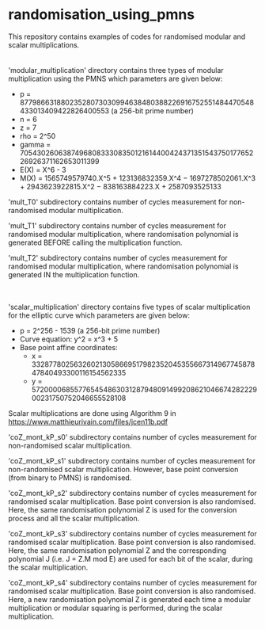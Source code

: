 # randomisation_using_pmns
This repository contains examples of codes for randomised modular and scalar multiplications.
<br />
<br />
<br />
'modular_multiplication' directory contains three types of modular multiplication using the PMNS which parameters are given below:
 - p = 87798663188023528073030994638480388226916752551484470548433013409422826400553 (a 256-bit prime number)
 - n = 6
 - z = 7
 - rho = 2^50
 - gamma = 70543026063874968083330835012161440042437135154375017765226926371162653011399
 - E(X) = X^6 - 3 
 - M(X) = 1565749579740.X^5 + 123136832359.X^4 − 1697278502061.X^3 + 2943623922815.X^2 − 838163884223.X + 2587093525133
 
'mult_T0' subdirectory contains number of cycles measurement for non-randomised modular multiplication.
 
'mult_T1' subdirectory contains number of cycles measurement for randomised modular multiplication, where randomisation polynomial is generated BEFORE calling the multiplication function.
 
'mult_T2' subdirectory contains number of cycles measurement for randomised modular multiplication, where randomisation polynomial is generated IN the multiplication function.
<br />
<br />
<br />

'scalar_multiplication' directory contains five types of scalar multiplication for the elliptic curve which parameters are given below:
  - p = 2^256 - 1539 (a 256-bit prime number)
  - Curve equation: y^2 = x^3 + 5
  - Base point affine coordinates:
      - x = 33287780256326021305866951798235204535566731496774587847840493300116154562335
      - y = 57200006855776545486303128794809149920862104667428222900231750752046655528108
 
Scalar multiplications are done using Algorithm 9 in https://www.matthieurivain.com/files/jcen11b.pdf 

'coZ_mont_kP_s0' subdirectory contains number of cycles measurement for non-randomised scalar multiplication.

'coZ_mont_kP_s1' subdirectory contains number of cycles measurement for non-randomised scalar multiplication. However, base point conversion (from binary to PMNS) is randomised.

'coZ_mont_kP_s2' subdirectory contains number of cycles measurement for randomised scalar multiplication. Base point conversion is also randomised.
Here, the same randomisation polynomial Z is used for the conversion process and all the scalar multiplication.

'coZ_mont_kP_s3' subdirectory contains number of cycles measurement for randomised scalar multiplication. Base point conversion is also randomised.
Here, the same randomisation polynomial Z and the corresponding polynomial J (i.e. J = Z.M mod E) are used for each bit of the scalar, during the scalar multiplication.

'coZ_mont_kP_s4' subdirectory contains number of cycles measurement for randomised scalar multiplication. Base point conversion is also randomised.
Here, a new randomisation polynomial Z is generated each time a modular multiplication or modular squaring is performed, during the scalar multiplication.
